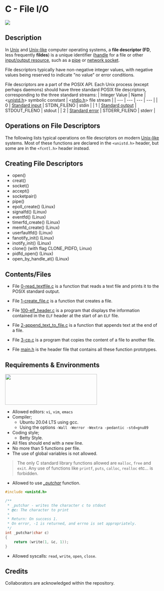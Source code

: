# C - File I/O
<img src="https://upload.wikimedia.org/wikipedia/commons/thumb/f/f8/File_table_and_inode_table.svg/800px-File_table_and_inode_table.svg.png" width="" height=""  />

## Description
In [Unix](https://en.wikipedia.org/wiki/Unix) and [Unix-like](https://en.wikipedia.org/wiki/Unix-like) computer operating systems, a **file descriptor (FD**, less frequently **fildes**) is a unique identifier ([handle](https://en.wikipedia.org/wiki/Handle_(computing)) for a file or other [input/output resource](https://en.wikipedia.org/wiki/Input/output), such as a [pipe](https://en.wikipedia.org/wiki/Pipe_(Unix)) or [network socket](https://en.wikipedia.org/wiki/Network_socket).

File descriptors typically have non-negative integer values, with negative values being reserved to indicate "no value" or error conditions.

File descriptors are a part of the POSIX API. Each Unix process (except perhaps daemons) should have three standard POSIX file descriptors, corresponding to the three standard streams:
| Integer Value | Name |<[unistd.h](https://en.wikipedia.org/wiki/Unistd.h)> symbolic constant | <[stdio.h](https://en.wikipedia.org/wiki/Stdio.h)> file stream |
| --- | --- | --- | --- |
| 0 | [Standard input](https://en.wikipedia.org/wiki/Stdin) | STDIN_FILENO | stdin |
| 1 | [Standard output](https://en.wikipedia.org/wiki/Stdout) | STDOUT_FILENO | stdout |
| 2 | [Standard error](https://en.wikipedia.org/wiki/Stderr) | STDERR_FILENO | stderr |

## Operations on File Descriptors
The following lists typical operations on file descriptors on modern [Unix-like](https://en.wikipedia.org/wiki/Unix-like) systems. Most of these functions are declared in the `<unistd.h>` header, but some are in the `<fcntl.h>` header instead.

## Creating File Descriptors
- open()
- creat()
- socket()
- accept()
- socketpair()
- pipe()
- epoll_create() (Linux)
- signalfd() (Linux)
- eventfd() (Linux)
- timerfd_create() (Linux)
- memfd_create() (Linux)
- userfaultfd() (Linux)
- fanotify_init() (Linux)
- inotify_init() (Linux)
- clone() (with flag CLONE_PIDFD, Linux)
- pidfd_open() (Linux)
- open_by_handle_at() (Linux)

## Contents/Files
- File [0-read_textfile.c](https://github.com/TosinISOGUN/alx-low_level_programming/blob/master/0x15-file_io/0-read_textfile.c) is a function that reads a text file and prints it to the POSIX standard output.

- File [1-create_file.c](https://github.com/TosinISOGUN/alx-low_level_programming/blob/master/0x15-file_io/1-create_file.c) is a function that creates a file.

- File [100-elf_header.c](https://github.com/TosinISOGUN/alx-low_level_programming/blob/master/0x15-file_io/100-elf_header.c) is a program that displays the information contained in the `ELF` header at the start of an `ELF` file.

- File [2-append_text_to_file.c](https://github.com/TosinISOGUN/alx-low_level_programming/blob/master/0x15-file_io/2-append_text_to_file.c) is a function that appends text at the end of a file.

- File [3-cp.c](https://github.com/TosinISOGUN/alx-low_level_programming/blob/master/0x15-file_io/3-cp.c) is a program that copies the content of a file to another file.

- File [main.h](https://github.com/TosinISOGUN/alx-low_level_programming/blob/master/0x15-file_io/main.h) is the header file that contains all these function prototypes.

## Requirements & Environments
<img src="https://alx-apply.hbtn.io/brand_alx/share_image_2019.jpg" width="300" height="100" />

- Allowed editors: `vi`, `vim`, `emacs`
- Compiler;
  - Ubuntu 20.04 LTS using gcc.
  - Using the options `-Wall -Werror -Wextra -pedantic -std=gnu89`
- Coding style;
  - Betty Style.
- All files should end with a new line.
- No more than 5 functions per file.
- The use of global variables is not allowed.
> The only C standard library functions allowed are `malloc`, `free` and `exit`.
> Any use of functions like `printf`, `puts`, `calloc`, `realloc` etc… is forbidden.
- Allowed to use [*_putchar*](https://github.com/holbertonschool/_putchar.c/blob/master/_putchar.c) function.
```C
#include <unistd.h>

/**
 * _putchar - writes the character c to stdout
 * @c: The character to print
 *
 * Return: On success 1.
 * On error, -1 is returned, and errno is set appropriately.
 */
int _putchar(char c)
{
	return (write(1, &c, 1));
}
```
- Allowed syscalls: `read`, `write`, `open`, `close`.


## Credits
Collaborators are acknowledged within the repository.
